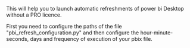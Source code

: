 This will help you to launch automatic refreshments of power bi Desktop without a PRO licence.

First you need to configure the paths of the file "pbi_refresh_configuration.py" and then configure the hour-minute-seconds, days and frequency of execution of your pbix file.
